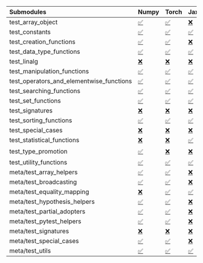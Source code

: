 | Submodules                               | Numpy                                                                                                                           | Torch                                                                                                                           | Jax                                                                                                                             | Tensorflow                                                                                                                                                                                                                                                        |
|:-----------------------------------------|:--------------------------------------------------------------------------------------------------------------------------------|:--------------------------------------------------------------------------------------------------------------------------------|:--------------------------------------------------------------------------------------------------------------------------------|:------------------------------------------------------------------------------------------------------------------------------------------------------------------------------------------------------------------------------------------------------------------|
| test_array_object                        | <a href="https://github.com/unifyai/ivy/runs/8171399906?check_suite_focus=true" rel="noopener noreferrer" target="_blank">✅</a> | <a href="https://github.com/unifyai/ivy/runs/8171400589?check_suite_focus=true" rel="noopener noreferrer" target="_blank">✅</a> | <a href="https://github.com/unifyai/ivy/runs/8171401560?check_suite_focus=true" rel="noopener noreferrer" target="_blank">❌</a> | <a href="https://github.com/unifyai/ivy/runs/8171402326?check_suite_focus=true" rel="noopener noreferrer" target="_blank">✅</a>                                                                                                                                   |
| test_constants                           | <a href="https://github.com/unifyai/ivy/runs/8171399932?check_suite_focus=true" rel="noopener noreferrer" target="_blank">✅</a> | <a href="https://github.com/unifyai/ivy/runs/8171400621?check_suite_focus=true" rel="noopener noreferrer" target="_blank">✅</a> | <a href="https://github.com/unifyai/ivy/runs/8171401589?check_suite_focus=true" rel="noopener noreferrer" target="_blank">✅</a> | <a href="https://github.com/unifyai/ivy/runs/8171402350?check_suite_focus=true" rel="noopener noreferrer" target="_blank">✅</a>                                                                                                                                   |
| test_creation_functions                  | <a href="https://github.com/unifyai/ivy/runs/8171399964?check_suite_focus=true" rel="noopener noreferrer" target="_blank">✅</a> | <a href="https://github.com/unifyai/ivy/runs/8171400656?check_suite_focus=true" rel="noopener noreferrer" target="_blank">✅</a> | <a href="https://github.com/unifyai/ivy/runs/8171401617?check_suite_focus=true" rel="noopener noreferrer" target="_blank">❌</a> | <a href="https://github.com/unifyai/ivy/runs/8171402381?check_suite_focus=true" rel="noopener noreferrer" target="_blank">✅</a>                                                                                                                                   |
| test_data_type_functions                 | <a href="https://github.com/unifyai/ivy/runs/8171400019?check_suite_focus=true" rel="noopener noreferrer" target="_blank">✅</a> | <a href="https://github.com/unifyai/ivy/runs/8171400701?check_suite_focus=true" rel="noopener noreferrer" target="_blank">✅</a> | <a href="https://github.com/unifyai/ivy/runs/8171401649?check_suite_focus=true" rel="noopener noreferrer" target="_blank">✅</a> | <a href="https://github.com/unifyai/ivy/runs/8171402431?check_suite_focus=true" rel="noopener noreferrer" target="_blank">✅</a>                                                                                                                                   |
| test_linalg                              | <a href="https://github.com/unifyai/ivy/runs/8171400080?check_suite_focus=true" rel="noopener noreferrer" target="_blank">❌</a> | <a href="https://github.com/unifyai/ivy/runs/8171400753?check_suite_focus=true" rel="noopener noreferrer" target="_blank">❌</a> | <a href="https://github.com/unifyai/ivy/runs/8171401715?check_suite_focus=true" rel="noopener noreferrer" target="_blank">❌</a> | <a href="https://github.com/unifyai/ivy/runs/8171402477?check_suite_focus=true" rel="noopener noreferrer" target="_blank">❌</a>                                                                                                                                   |
| test_manipulation_functions              | <a href="https://github.com/unifyai/ivy/runs/8171400115?check_suite_focus=true" rel="noopener noreferrer" target="_blank">✅</a> | <a href="https://github.com/unifyai/ivy/runs/8171400791?check_suite_focus=true" rel="noopener noreferrer" target="_blank">✅</a> | <a href="https://github.com/unifyai/ivy/runs/8171401748?check_suite_focus=true" rel="noopener noreferrer" target="_blank">✅</a> | <a href="https://github.com/unifyai/ivy/runs/8171402520?check_suite_focus=true" rel="noopener noreferrer" target="_blank">✅</a>                                                                                                                                   |
| test_operators_and_elementwise_functions | <a href="https://github.com/unifyai/ivy/runs/8171400151?check_suite_focus=true" rel="noopener noreferrer" target="_blank">✅</a> | <a href="https://github.com/unifyai/ivy/runs/8171400835?check_suite_focus=true" rel="noopener noreferrer" target="_blank">✅</a> | <a href="https://github.com/unifyai/ivy/runs/8171401780?check_suite_focus=true" rel="noopener noreferrer" target="_blank">✅</a> | <a href="https://github.com/unifyai/ivy/runs/8171402566?check_suite_focus=true" rel="noopener noreferrer" target="_blank">✅</a>                                                                                                                                   |
| test_searching_functions                 | <a href="https://github.com/unifyai/ivy/runs/8171400181?check_suite_focus=true" rel="noopener noreferrer" target="_blank">✅</a> | <a href="https://github.com/unifyai/ivy/runs/8171400887?check_suite_focus=true" rel="noopener noreferrer" target="_blank">✅</a> | <a href="https://github.com/unifyai/ivy/runs/8171401805?check_suite_focus=true" rel="noopener noreferrer" target="_blank">✅</a> | <a href="https://github.com/unifyai/ivy/runs/8171402591?check_suite_focus=true" rel="noopener noreferrer" target="_blank">✅</a>                                                                                                                                   |
| test_set_functions                       | <a href="https://github.com/unifyai/ivy/runs/8171400228?check_suite_focus=true" rel="noopener noreferrer" target="_blank">✅</a> | <a href="https://github.com/unifyai/ivy/runs/8171400923?check_suite_focus=true" rel="noopener noreferrer" target="_blank">✅</a> | <a href="https://github.com/unifyai/ivy/runs/8171401833?check_suite_focus=true" rel="noopener noreferrer" target="_blank">✅</a> | <a href="https://github.com/unifyai/ivy/runs/8171402640?check_suite_focus=true" rel="noopener noreferrer" target="_blank">✅</a>                                                                                                                                   |
| test_signatures                          | <a href="https://github.com/unifyai/ivy/runs/8171400256?check_suite_focus=true" rel="noopener noreferrer" target="_blank">❌</a> | <a href="https://github.com/unifyai/ivy/runs/8171400951?check_suite_focus=true" rel="noopener noreferrer" target="_blank">❌</a> | <a href="https://github.com/unifyai/ivy/runs/8171401865?check_suite_focus=true" rel="noopener noreferrer" target="_blank">❌</a> | <a href="https://github.com/unifyai/ivy/runs/8171402663?check_suite_focus=true" rel="noopener noreferrer" target="_blank">❌</a>                                                                                                                                   |
| test_sorting_functions                   | <a href="https://github.com/unifyai/ivy/runs/8171400275?check_suite_focus=true" rel="noopener noreferrer" target="_blank">✅</a> | <a href="https://github.com/unifyai/ivy/runs/8171400985?check_suite_focus=true" rel="noopener noreferrer" target="_blank">✅</a> | <a href="https://github.com/unifyai/ivy/runs/8171401890?check_suite_focus=true" rel="noopener noreferrer" target="_blank">✅</a> | <a href="https://github.com/unifyai/ivy/runs/8171402703?check_suite_focus=true" rel="noopener noreferrer" target="_blank">✅</a>                                                                                                                                   |
| test_special_cases                       | <a href="https://github.com/unifyai/ivy/runs/8171400300?check_suite_focus=true" rel="noopener noreferrer" target="_blank">❌</a> | <a href="https://github.com/unifyai/ivy/runs/8171401049?check_suite_focus=true" rel="noopener noreferrer" target="_blank">❌</a> | <a href="https://github.com/unifyai/ivy/runs/8171401912?check_suite_focus=true" rel="noopener noreferrer" target="_blank">❌</a> | <a href="https://github.com/unifyai/ivy/runs/8171402720?check_suite_focus=true" rel="noopener noreferrer" target="_blank">❌</a>                                                                                                                                   |
| test_statistical_functions               | <a href="https://github.com/unifyai/ivy/runs/8171400314?check_suite_focus=true" rel="noopener noreferrer" target="_blank">❌</a> | <a href="https://github.com/unifyai/ivy/runs/8171401090?check_suite_focus=true" rel="noopener noreferrer" target="_blank">❌</a> | <a href="https://github.com/unifyai/ivy/runs/8171401950?check_suite_focus=true" rel="noopener noreferrer" target="_blank">✅</a> | <a href="https://github.com/unifyai/ivy/runs/8171402739?check_suite_focus=true" rel="noopener noreferrer" target="_blank">❌</a>                                                                                                                                   |
| test_type_promotion                      | <a href="https://github.com/unifyai/ivy/runs/8171400332?check_suite_focus=true" rel="noopener noreferrer" target="_blank">✅</a> | <a href="https://github.com/unifyai/ivy/runs/8171401136?check_suite_focus=true" rel="noopener noreferrer" target="_blank">❌</a> | <a href="https://github.com/unifyai/ivy/runs/8171401986?check_suite_focus=true" rel="noopener noreferrer" target="_blank">❌</a> | <a href="https://github.com/unifyai/ivy/runs/8170417609?check_suite_focus=true" rel="noopener noreferrer" target="_blank">❌</a>   <a href="https://github.com/unifyai/ivy/runs/8171402759?check_suite_focus=true" rel="noopener noreferrer" target="_blank">⌛</a> |
| test_utility_functions                   | <a href="https://github.com/unifyai/ivy/runs/8171400344?check_suite_focus=true" rel="noopener noreferrer" target="_blank">✅</a> | <a href="https://github.com/unifyai/ivy/runs/8171401197?check_suite_focus=true" rel="noopener noreferrer" target="_blank">✅</a> | <a href="https://github.com/unifyai/ivy/runs/8171402025?check_suite_focus=true" rel="noopener noreferrer" target="_blank">✅</a> | <a href="https://github.com/unifyai/ivy/runs/8171402777?check_suite_focus=true" rel="noopener noreferrer" target="_blank">✅</a>                                                                                                                                   |
| meta/test_array_helpers                  | <a href="https://github.com/unifyai/ivy/runs/8171400367?check_suite_focus=true" rel="noopener noreferrer" target="_blank">✅</a> | <a href="https://github.com/unifyai/ivy/runs/8171401236?check_suite_focus=true" rel="noopener noreferrer" target="_blank">✅</a> | <a href="https://github.com/unifyai/ivy/runs/8171402060?check_suite_focus=true" rel="noopener noreferrer" target="_blank">❌</a> | <a href="https://github.com/unifyai/ivy/runs/8171402797?check_suite_focus=true" rel="noopener noreferrer" target="_blank">✅</a>                                                                                                                                   |
| meta/test_broadcasting                   | <a href="https://github.com/unifyai/ivy/runs/8171400394?check_suite_focus=true" rel="noopener noreferrer" target="_blank">✅</a> | <a href="https://github.com/unifyai/ivy/runs/8171401260?check_suite_focus=true" rel="noopener noreferrer" target="_blank">✅</a> | <a href="https://github.com/unifyai/ivy/runs/8171402104?check_suite_focus=true" rel="noopener noreferrer" target="_blank">❌</a> | <a href="https://github.com/unifyai/ivy/runs/8171402822?check_suite_focus=true" rel="noopener noreferrer" target="_blank">✅</a>                                                                                                                                   |
| meta/test_equality_mapping               | <a href="https://github.com/unifyai/ivy/runs/8171400415?check_suite_focus=true" rel="noopener noreferrer" target="_blank">❌</a> | <a href="https://github.com/unifyai/ivy/runs/8171401301?check_suite_focus=true" rel="noopener noreferrer" target="_blank">✅</a> | <a href="https://github.com/unifyai/ivy/runs/8171402124?check_suite_focus=true" rel="noopener noreferrer" target="_blank">✅</a> | <a href="https://github.com/unifyai/ivy/runs/8171402851?check_suite_focus=true" rel="noopener noreferrer" target="_blank">✅</a>                                                                                                                                   |
| meta/test_hypothesis_helpers             | <a href="https://github.com/unifyai/ivy/runs/8171400433?check_suite_focus=true" rel="noopener noreferrer" target="_blank">✅</a> | <a href="https://github.com/unifyai/ivy/runs/8171401348?check_suite_focus=true" rel="noopener noreferrer" target="_blank">✅</a> | <a href="https://github.com/unifyai/ivy/runs/8171402151?check_suite_focus=true" rel="noopener noreferrer" target="_blank">❌</a> | <a href="https://github.com/unifyai/ivy/runs/8171402870?check_suite_focus=true" rel="noopener noreferrer" target="_blank">✅</a>                                                                                                                                   |
| meta/test_partial_adopters               | <a href="https://github.com/unifyai/ivy/runs/8171400455?check_suite_focus=true" rel="noopener noreferrer" target="_blank">✅</a> | <a href="https://github.com/unifyai/ivy/runs/8171401379?check_suite_focus=true" rel="noopener noreferrer" target="_blank">✅</a> | <a href="https://github.com/unifyai/ivy/runs/8171402192?check_suite_focus=true" rel="noopener noreferrer" target="_blank">❌</a> | <a href="https://github.com/unifyai/ivy/runs/8171402888?check_suite_focus=true" rel="noopener noreferrer" target="_blank">✅</a>                                                                                                                                   |
| meta/test_pytest_helpers                 | <a href="https://github.com/unifyai/ivy/runs/8171400477?check_suite_focus=true" rel="noopener noreferrer" target="_blank">✅</a> | <a href="https://github.com/unifyai/ivy/runs/8171401411?check_suite_focus=true" rel="noopener noreferrer" target="_blank">✅</a> | <a href="https://github.com/unifyai/ivy/runs/8171402209?check_suite_focus=true" rel="noopener noreferrer" target="_blank">❌</a> | <a href="https://github.com/unifyai/ivy/runs/8171402934?check_suite_focus=true" rel="noopener noreferrer" target="_blank">✅</a>                                                                                                                                   |
| meta/test_signatures                     | <a href="https://github.com/unifyai/ivy/runs/8171400495?check_suite_focus=true" rel="noopener noreferrer" target="_blank">❌</a> | <a href="https://github.com/unifyai/ivy/runs/8171401441?check_suite_focus=true" rel="noopener noreferrer" target="_blank">❌</a> | <a href="https://github.com/unifyai/ivy/runs/8171402238?check_suite_focus=true" rel="noopener noreferrer" target="_blank">❌</a> | <a href="https://github.com/unifyai/ivy/runs/8171402966?check_suite_focus=true" rel="noopener noreferrer" target="_blank">❌</a>                                                                                                                                   |
| meta/test_special_cases                  | <a href="https://github.com/unifyai/ivy/runs/8171400519?check_suite_focus=true" rel="noopener noreferrer" target="_blank">✅</a> | <a href="https://github.com/unifyai/ivy/runs/8171401483?check_suite_focus=true" rel="noopener noreferrer" target="_blank">✅</a> | <a href="https://github.com/unifyai/ivy/runs/8171402276?check_suite_focus=true" rel="noopener noreferrer" target="_blank">❌</a> | <a href="https://github.com/unifyai/ivy/runs/8171403003?check_suite_focus=true" rel="noopener noreferrer" target="_blank">✅</a>                                                                                                                                   |
| meta/test_utils                          | <a href="https://github.com/unifyai/ivy/runs/8171400541?check_suite_focus=true" rel="noopener noreferrer" target="_blank">✅</a> | <a href="https://github.com/unifyai/ivy/runs/8171401521?check_suite_focus=true" rel="noopener noreferrer" target="_blank">✅</a> | <a href="https://github.com/unifyai/ivy/runs/8171402303?check_suite_focus=true" rel="noopener noreferrer" target="_blank">✅</a> | <a href="https://github.com/unifyai/ivy/runs/8171403045?check_suite_focus=true" rel="noopener noreferrer" target="_blank">✅</a>                                                                                                                                   |